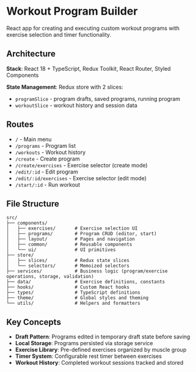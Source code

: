 # Workout Program Builder

React app for creating and executing custom workout programs with exercise selection and timer functionality.

## Architecture

**Stack**: React 18 + TypeScript, Redux Toolkit, React Router, Styled Components

**State Management**: Redux store with 2 slices:
- `programSlice` - program drafts, saved programs, running program
- `workoutSlice` - workout history and session data

## Routes

- `/` - Main menu
- `/programs` - Program list
- `/workouts` - Workout history
- `/create` - Create program
- `/create/exercises` - Exercise selector (create mode)
- `/edit/:id` - Edit program
- `/edit/:id/exercises` - Exercise selector (edit mode)
- `/start/:id` - Run workout

## File Structure

```
src/
├── components/
│   ├── exercises/       # Exercise selection UI
│   ├── programs/        # Program CRUD (editor, start)
│   ├── layout/          # Pages and navigation
│   ├── common/          # Reusable components
│   └── ui/              # UI primitives
├── store/
│   ├── slices/          # Redux state slices
│   └── selectors/       # Memoized selectors
├── services/            # Business logic (program/exercise operations, storage, validation)
├── data/                # Exercise definitions, constants
├── hooks/               # Custom React hooks
├── types/               # TypeScript definitions
├── theme/               # Global styles and theming
└── utils/               # Helpers and formatters
```

## Key Concepts

- **Draft Pattern**: Programs edited in temporary draft state before saving
- **Local Storage**: Programs persisted via storage service
- **Exercise Library**: Pre-defined exercises organized by muscle group
- **Timer System**: Configurable rest timer between exercises
- **Workout History**: Completed workout sessions tracked and stored
